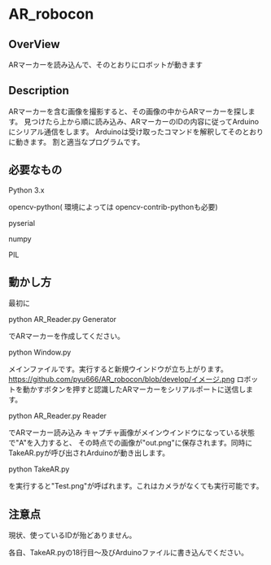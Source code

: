 # AR_robocon


## OverView
ARマーカーを読み込んで、そのとおりにロボットが動きます

## Description
ARマーカーを含む画像を撮影すると、その画像の中からARマーカーを探します。
見つけたら上から順に読み込み、ARマーカーのIDの内容に従ってArduinoにシリアル通信をします。
Arduinoは受け取ったコマンドを解釈してそのとおりに動きます。
割と適当なプログラムです。


## 必要なもの
Python 3.x

opencv-python( 環境によっては opencv-contrib-pythonも必要)

pyserial

numpy

PIL


## 動かし方
最初に

python AR_Reader.py Generator

でARマーカーを作成してください。


python Window.py

メインファイルです。実行すると新規ウインドウが立ち上がります。
https://github.com/pyu666/AR_robocon/blob/develop/イメージ.png
ロボットを動かすボタンを押すと認識したARマーカーをシリアルポートに送信します。


python AR_Reader.py Reader

でARマーカー読み込み
キャプチャ画像がメインウインドウになっている状態で"A"を入力すると、
その時点での画像が"out.png"に保存されます。同時にTakeAR.pyが呼び出されArduinoが動き出します。


python TakeAR.py

を実行すると"Test.png"が呼ばれます。これはカメラがなくても実行可能です。

## 注意点
現状、使っているIDが殆どありません。

各自、TakeAR.pyの18行目～及びArduinoファイルに書き込んでください。
